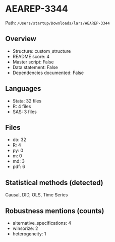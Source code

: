 # AEAREP-3344

Path: `/Users/startup/Downloads/lars/AEAREP-3344`

## Overview
- Structure: custom_structure
- README score: 4
- Master script: False
- Data statement: False
- Dependencies documented: False

## Languages
- Stata: 32 files
- R: 4 files
- SAS: 3 files

## Files
- do: 32
- R: 4
- py: 0
- m: 0
- md: 3
- pdf: 6

## Statistical methods (detected)
Causal, DID, OLS, Time Series

## Robustness mentions (counts)
- alternative_specifications: 4
- winsorize: 2
- heterogeneity: 1